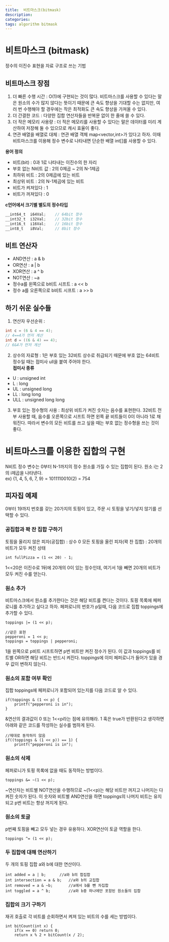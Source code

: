 ```yaml
---
title:  비트마스크(bitmask)
description: 
categories: 
tags: algorithm bitmask
---
```


# 비트마스크 (bitmask)
정수의 이진수 표현을 자료 구조로 쓰는 기법

## 비트마스크 장점
1. 더 빠른 수행 시간
: O(1)에 구현되는 것이 많다. 비트마스크를 사용할 수 있다는 말은 원소의 수가 많지 않다는 뜻이기 때문에 큰 속도 향상을 기대할 수는 없지만, 여러 번 수행해야 할 경우에는 작은 최적화도 큰 속도 향상을 가져올 수 있다.
2. 더 간결한 코드
: 다양한 집합 연산자들을 반복문 없이 한 줄에 쓸 수 있다.
3. 더 작은 메모리 사용량
: 더 적은 메모리를 사용할 수 있다는 말은 데이터를 미리 계산하여 저장해 둘 수 있으므로 캐시 효율이 좋다.
4. 연관 배열을 배열로 대체
: 연관 배열 객체  map<vector<bool>,int>가 있다고 하자. 이때 비트마스크를 이용해 정수 변수로 나타내면 단순한 배열 int[]를 사용할 수 있다.

**용어 정의**
- 비트(bit) : 0과 1로 나타내는 이진수의 한 자리
- 부호 없는 N비트 값 : 2의 0제곱 ~ 2의 N-1제곱
- 최하위 비트 : 2의 0제곱에 있는 비트
- 최상위 비트 : 2의  N-1제곱에 있는 비트
- 비트가 켜져있다 : 1
- 비트가 꺼져있다 : 0

**c언어에서 크기별 별도의 정수타입**
```c
__int64_t  i64Val;    // 64bit 정수
__int32_t  i32Val;    // 32bit 정수
__int16_t  i16Val;    // 16bit 정수
__int8_t   i8Val;     // 8bit 정수
```

## 비트 연산자
- AND연산 : a & b
- OR연산 : a \| b
- XOR연산 : a ^ b
- NOT연산 : ~a
- 정수a를 왼쪽으로 b비트 시프트 : a << b
- 정수 a를 오른쪽으로 b비트 시프트 : a >> b

## 하기 쉬운 실수들
1. 연산자 우선순위
: 
```c
int c = (6 & 4 == 4);
// 4==4가 먼저 계산
int d = ((6 & 4) == 4);
// 6&4가 먼저 계산
```
2. 상수의 자료형
: 1은 부호 있는 32비트 상수로 취급되기 때문에 부호 없는 64비트 정수일 때는 접미사 ull을 붙여 주어야 한다.<br/>
 **접미사 종류**
- U : unsigned int
- L : long
- UL : unsigned long
- LL : long long
- ULL : unsigned long long
3. 부호 있는 정수형의 사용
: 최상위 비트가 켜진 숫자는 음수를 표현한다. 32비트 전부 사용할 때, 음수를 오른쪽으로 시프트 하면 왼쪽 끝 비트들이 0이 아니라 1로 채워진다. 따라서 변수의 모든 비트를 쓰고 싶을 때는 부호 없는 정수형을 쓰는 것이 좋다.

# 비트마스크를 이용한 집합의 구현
N비트 정수 변수는 0부터 N-1까지의 정수 원소를 가질 수 있는 집합이 된다.  원소 i는 2의 i제곱을 나타낸다.<br/>
ex) {1, 4, 5, 6, 7, 9}  = 1011110010(2) = 754

## 피자집 예제
0부터 19까지 번호를 갖는 20가지의 토핑이 있고, 주문 시 토핑을 넣기/넣지 않기를 선택할 수 있다.

### 공집합과 꽉 찬 집합 구하기
토핑을 올리지 않은 피자(공집합) : 상수 0
모든 토핑을 올린 피자(꽉 찬 집합) : 20개의 비트가 모두 켜진 상태
```
int fullPizza = (1 << 20) - 1;
```
1<<20은 이진수로 1뒤에 20개의 0이 있는 정수인데, 여기서 1을 빼면 20개의 비트가 모두 켜진 수를 얻는다.

### 원소 추가
비트마스크에서 원소를 추가한다는 것은 해당 비트를 켠다는 것이다. 토핑 목록에 페퍼로니를 추가하고 싶다고 하자. 페퍼로니의 번호가 p일때, 다음 코드로 집합  toppings에 추가할 수 있다.
```
toppings |= (1 << p);

//같은 표현
pepperoni = 1 << p;
toppings = toppings | pepperoni;
```
1을 왼쪽으로 p비트 시프트하면 p번 비트만 켜진 정수가 된다. 이 값과 toppings를 비트별 OR하면 해당 비트는 반드시 켜진다. toppings에 이미 페퍼로니가 들어가 있을 경우 값이 변하지 않는다.

### 원소의 포함 여부 확인
집합 toppings에 페퍼로니가 포함되어 있는지를 다음 코드로 알 수 있다.
```
if(toppings & (1 << p) {
	printf("pepperoni is in");
}
```
&연산의 결과값이 0 또는 1<<p라는 점에 유의해라. 1 혹은 true가 반환된다고 생각하면 아래와 같은 코드를 작성하는 실수를 범하게 된다.
```
//제대로 동작하지 않음
if((toppings & (1 << p)) == 1) {
	printf("pepperoni is in");
```

### 원소의 삭제
페퍼로니가 토핑 목록에 없을 때도 동작하는 방법이다.
```
toppings &= ~(1 << p);
```
~연산자는 비트별 NOT연산을 수행하므로 ~(1<<p)는 해당 비트만 꺼지고 나머지는 다 켜진 숫자가 된다. 이 숫자와 비트별 AND연산을 하면 toppings의 나머지 비트는 유지되고 p번 비트는 항상 꺼지게 된다.

### 원소의 토글 
p번째 토핑을 빼고 모두 넣는 경우 유용하다. XOR연산이 토글 역할을 한다.
```
toppings ^= (1 << p);
```

### 두 집합에 대해 연산하기
두 개의 토핑 집합 a와 b에 대한 연산이다.
```
int added = a | b;		//a와 b의 합집합
int intersection = a & b;	//a와 b의 교집합
int removed = a & ~b;		//a에서 b를 뺀 차집합
int toggled = a ^ b;		//a와 b중 하나에만 포함된 원소들의 집합
```

### 집합의 크기 구하기
재귀 호출로 각 비트를 순회하면서 켜져 있는 비트의 수를 세는 방법이다.
```
int bitCount(int x) {
	if(x == 0) return 0;
	return x % 2 + bitCount(x / 2);
```
